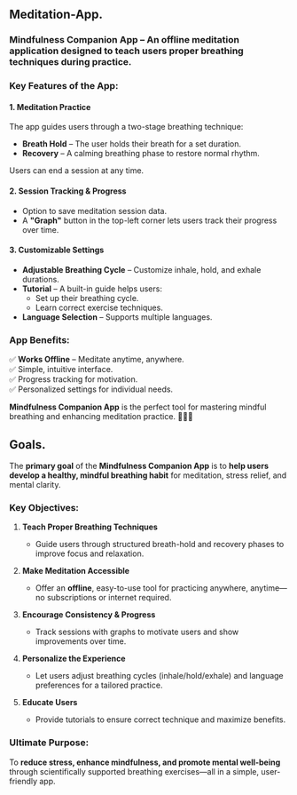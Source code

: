 ## Meditation-App. 
### **Mindfulness Companion App** – An offline meditation application designed to teach users proper breathing techniques during practice.  

### **Key Features of the App:**  

#### **1. Meditation Practice**  
The app guides users through a two-stage breathing technique:  
- **Breath Hold** – The user holds their breath for a set duration.  
- **Recovery** – A calming breathing phase to restore normal rhythm.  

Users can end a session at any time.  

#### **2. Session Tracking & Progress**  
- Option to save meditation session data.  
- A **"Graph"** button in the top-left corner lets users track their progress over time.  

#### **3. Customizable Settings**  
- **Adjustable Breathing Cycle** – Customize inhale, hold, and exhale durations.  
- **Tutorial** – A built-in guide helps users:  
  - Set up their breathing cycle.  
  - Learn correct exercise techniques.  
- **Language Selection** – Supports multiple languages.  

### **App Benefits:**  
✅ **Works Offline** – Meditate anytime, anywhere.  
✅ Simple, intuitive interface.  
✅ Progress tracking for motivation.  
✅ Personalized settings for individual needs.  

**Mindfulness Companion App** is the perfect tool for mastering mindful breathing and enhancing meditation practice. 🧘‍♂️💨  


## Goals. 

The **primary goal** of the **Mindfulness Companion App** is to **help users develop a healthy, mindful breathing habit** for meditation, stress relief, and mental clarity.  

### **Key Objectives:**  
1. **Teach Proper Breathing Techniques**  
   - Guide users through structured breath-hold and recovery phases to improve focus and relaxation.  

2. **Make Meditation Accessible**  
   - Offer an **offline**, easy-to-use tool for practicing anywhere, anytime—no subscriptions or internet required.  

3. **Encourage Consistency & Progress**  
   - Track sessions with graphs to motivate users and show improvements over time.  

4. **Personalize the Experience**  
   - Let users adjust breathing cycles (inhale/hold/exhale) and language preferences for a tailored practice.  

5. **Educate Users**  
   - Provide tutorials to ensure correct technique and maximize benefits.  

### **Ultimate Purpose:**  
To **reduce stress, enhance mindfulness, and promote mental well-being** through scientifically supported breathing exercises—all in a simple, user-friendly app.  

